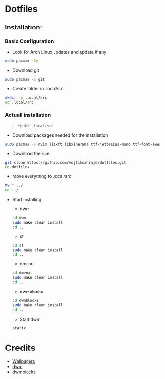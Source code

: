 # Dotfiles

## Installation:

### Basic Configuration
- Look for Arch Linux updates and update if any
```bash
sudo pacman -Sy
```
- Download git

``` bash
sudo pacman -S git
```
- Create folder in .local/src
```bash
mkdir -p .local/src 
cd .local/src
```

### Actuall installation
> Folder `.local/src`

- Download packages needed for the installation
```bash
sudo pacman -S nvim libxft libxinerama ttf-jetbrains-mono ttf-font-awesome noto-fonts-cjk noto-fonts-emoji firefox
```


- Download the rice
```bash
git clone https://github.com/vojtikczhraje/dotfiles.git
cd dotfiles
```

- Move everything to .local/src
```bash
mv * ../
cd ../
```

- Start installing
    - dwm
    ```bash
    cd dwm
    sudo make clean install
    cd ..
    ```

    - st
    ```bash
    cd st
    sudo make clean install
    cd ..
    ```

    - dmenu
    ```bash
    cd dmenu
    sudo make clean install
    cd ..
    ```

    - dwmblocks
    ```bash
    cd dwmblocks
    sudo make clean install
    cd ..
    ```

    - Start dwm
    ```bash
    startx
    ```










# Credits
- [Wallpapers](https://github.com/whoisYoges/lwalpapers)
- [dwm](https://dwm.suckless.org/)
- [dwmblocks](https://github.com/LukeSmithxyz/dwmblocks)

